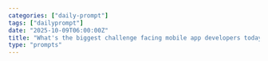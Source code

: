 ```yaml
---
categories: ["daily-prompt"]
tags: ["dailyprompt"]
date: "2025-10-09T06:00:00Z"
title: "What's the biggest challenge facing mobile app developers today?"
type: "prompts"
---
```

